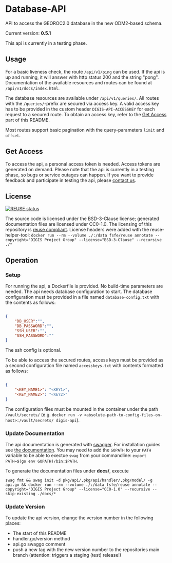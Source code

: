 <!--
SPDX-FileCopyrightText: 2024 DIGIS Project Group

SPDX-License-Identifier: BSD-3-Clause
-->

# Database-API

API to access the GEOROC2.0 database in the new ODM2-based schema.

Current version: **0.5.1**

This api is currently in a testing phase.

## Usage

For a basic liveness check, the route `/api/v1/ping` can be used. If the api is up and running, it will answer with http status 200 and the string "pong".
Documentation of the available resources and routes can be found at `/api/v1/docs/index.html`.

The database resources are available under `/api/v1/queries/`. All routes with the `/queries/`-prefix are secured via access key.
A valid access key has to be provided in the custom header `DIGIS-API-ACCESSKEY` for each request to a secured route.
To obtain an access key, refer to the [Get Access](#get-access) part of this README.

Most routes support basic pagination with the query-parameters `limit` and `offset`.

## Get Access

To access the api, a personal access token is needed.
Access tokens are generated on demand.
Please note that the api is currently in a testing phase, so bugs or service outages can happen.
If you want to provide feedback and participate in testing the api, please [contact us](digis-info@uni-goettingen.de).

## License

[![REUSE status](https://api.reuse.software/badge/github.com/digis-georoc/database-api)](https://api.reuse.software/info/github.com/digis-georoc/database-api)

The source code is licensed under the BSD-3-Clause license; generated documentation files are licensed under CC0-1.0.
The licensing of this repository is [reuse compliant](https://reuse.software/).
License headers were added with the reuse-helper-tool:
`docker run --rm --volume ./:/data fsfe/reuse annotate --copyright="DIGIS Project Group" --license="BSD-3-Clause" --recursive ./*`

## Operation

### Setup

For running the api, a Dockerfile is provided. No build-time parameters are needed.
The api needs database configuration to start. The database configuration must be provided in a file named `database-config.txt` with the contents as follows:

```json

{
    "DB_USER":"",
    "DB_PASSWORD":"",
    "SSH_USER":"",
    "SSH_PASSWORD":""
}

```

The ssh config is optional.

To be able to access the secured routes, access keys must be provided as a second configuration file named `accesskeys.txt` with contents formatted as follows:

```json

{
    "<KEY_NAME1>": "<KEY1>",
    "<KEY_NAME2>": "<KEY2>"
}

```

The configuration files must be mounted in the container under the path `/vault/secrets/` (e.g. `docker run -v <absolute-path-to-config-files-on-host>:/vault/secrets/ digis-api`).

### Update Documentation

The api documentation is generated with [swagger](https://github.com/swaggo/swag).
For installation guides see [the documentation](https://github.com/swaggo/swag#getting-started). You may need to add the `GOPATH` to your `PATH` variable to be able to exectue `swag` from your commandline: `export PATH=$(go env GOPATH)/bin:$PATH`.

To generate the documentation files under **docs/**, execute

`swag fmt && swag init -d pkg/api/,pkg/api/handler/,pkg/model/ -g api.go && docker run --rm --volume ./:/data fsfe/reuse annotate --copyright="DIGIS Project Group" --license="CC0-1.0" --recursive --skip-existing ./docs/*`

### Update Version

To update the api version, change the version number in the following places:

- The start of this README
- handler.go/version method
- api.go swaggo comment
- push a new tag with the new version number to the repositories main branch (attention: triggers a staging (test) release!)
